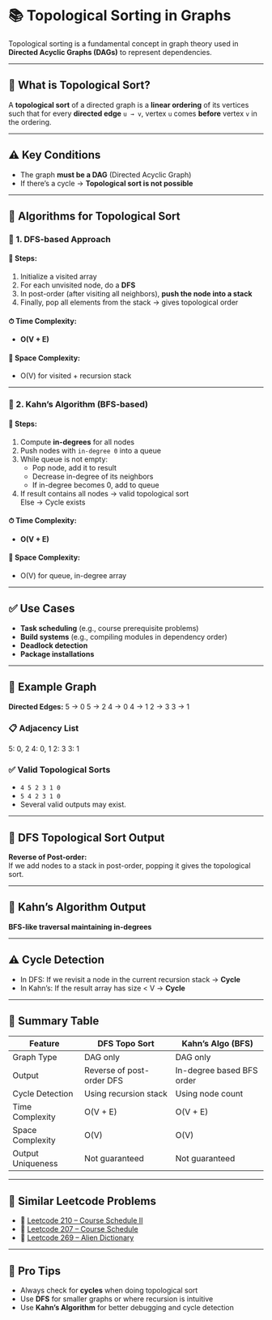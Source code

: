 # 📚 Topological Sorting in Graphs

Topological sorting is a fundamental concept in graph theory used in **Directed Acyclic Graphs (DAGs)** to represent dependencies.

---

## 📖 What is Topological Sort?

A **topological sort** of a directed graph is a **linear ordering** of its vertices such that for every **directed edge** `u → v`, vertex `u` comes **before** vertex `v` in the ordering.

---

## ⚠️ Key Conditions

- The graph **must be a DAG** (Directed Acyclic Graph)
- If there’s a cycle → **Topological sort is not possible**

---

## 🔁 Algorithms for Topological Sort

### 🔸 1. **DFS-based Approach**

#### 🚀 Steps:
1. Initialize a visited array
2. For each unvisited node, do a **DFS**
3. In post-order (after visiting all neighbors), **push the node into a stack**
4. Finally, pop all elements from the stack → gives topological order

#### ⏱ Time Complexity:
- **O(V + E)**

#### 🧠 Space Complexity:
- O(V) for visited + recursion stack

---

### 🔸 2. **Kahn’s Algorithm (BFS-based)**

#### 🚀 Steps:
1. Compute **in-degrees** for all nodes
2. Push nodes with `in-degree 0` into a queue
3. While queue is not empty:
   - Pop node, add it to result
   - Decrease in-degree of its neighbors
   - If in-degree becomes 0, add to queue
4. If result contains all nodes → valid topological sort  
   Else → Cycle exists

#### ⏱ Time Complexity:
- **O(V + E)**

#### 🧠 Space Complexity:
- O(V) for queue, in-degree array

---

## ✅ Use Cases

- **Task scheduling** (e.g., course prerequisite problems)
- **Build systems** (e.g., compiling modules in dependency order)
- **Deadlock detection**
- **Package installations**

---

## 🧪 Example Graph

**Directed Edges:**
5 → 0
5 → 2
4 → 0
4 → 1
2 → 3
3 → 1


### 📋 Adjacency List
5: 0, 2
4: 0, 1
2: 3
3: 1


### ✅ Valid Topological Sorts
- `4 5 2 3 1 0`
- `5 4 2 3 1 0`
- Several valid outputs may exist.

---

## 🔁 DFS Topological Sort Output

**Reverse of Post-order:**  
If we add nodes to a stack in post-order, popping it gives the topological sort.

---

## 🔁 Kahn’s Algorithm Output

**BFS-like traversal maintaining in-degrees**

---

## ⚠️ Cycle Detection

- In DFS: If we revisit a node in the current recursion stack → **Cycle**
- In Kahn’s: If the result array has size < V → **Cycle**

---

## 🧠 Summary Table

| Feature              | DFS Topo Sort               | Kahn’s Algo (BFS)          |
|----------------------|-----------------------------|-----------------------------|
| Graph Type           | DAG only                    | DAG only                    |
| Output               | Reverse of post-order DFS   | In-degree based BFS order   |
| Cycle Detection      | Using recursion stack       | Using node count            |
| Time Complexity      | O(V + E)                    | O(V + E)                    |
| Space Complexity     | O(V)                        | O(V)                        |
| Output Uniqueness    | Not guaranteed              | Not guaranteed              |

---

## 🔗 Similar Leetcode Problems

- 🔗 [Leetcode 210 – Course Schedule II](https://leetcode.com/problems/course-schedule-ii/)
- 🔗 [Leetcode 207 – Course Schedule](https://leetcode.com/problems/course-schedule/)
- 🔗 [Leetcode 269 – Alien Dictionary](https://leetcode.com/problems/alien-dictionary/)

---

## 🚀 Pro Tips

- Always check for **cycles** when doing topological sort
- Use **DFS** for smaller graphs or where recursion is intuitive
- Use **Kahn’s Algorithm** for better debugging and cycle detection
